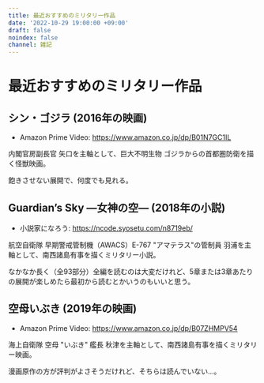 ```yaml
---
title: 最近おすすめのミリタリー作品
date: '2022-10-29 19:00:00 +09:00'
draft: false
noindex: false
channel: 雑記
---
```

# 最近おすすめのミリタリー作品

## シン・ゴジラ (2016年の映画)

- Amazon Prime Video: <https://www.amazon.co.jp/dp/B01N7GC1IL>

内閣官房副長官 矢口を主軸として、巨大不明生物 ゴジラからの首都圏防衛を描く怪獣映画。

飽きさせない展開で、何度でも見れる。


## Guardian’s Sky ―女神の空― (2018年の小説)

- 小説家になろう: <https://ncode.syosetu.com/n8719eb/>

航空自衛隊 早期警戒管制機（AWACS）E-767 "アマテラス"の管制員 羽浦を主軸として、南西諸島有事を描くミリタリー小説。

なかなか長く（全93部分）全編を読むのは大変だけれど、5章または3章あたりの展開が楽しめたら最初から読むとかいうのもいいと思う。


## 空母いぶき (2019年の映画)
-  Amazon Prime Video: <https://www.amazon.co.jp/dp/B07ZHMPV54>

海上自衛隊 空母 "いぶき" 艦長 秋津を主軸として、南西諸島有事を描くミリタリー映画。

漫画原作の方が評判がよさそうだけれど、そちらは読んでいない...。
